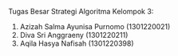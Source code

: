 Tugas Besar Strategi Algoritma 
Kelompok 3:
1. Azizah Salma Ayunisa Purnomo (1301220021) 
2. Diva Sri Anggraeny (1301220211)
3. Aqila Hasya Nafisah (1301220398)
